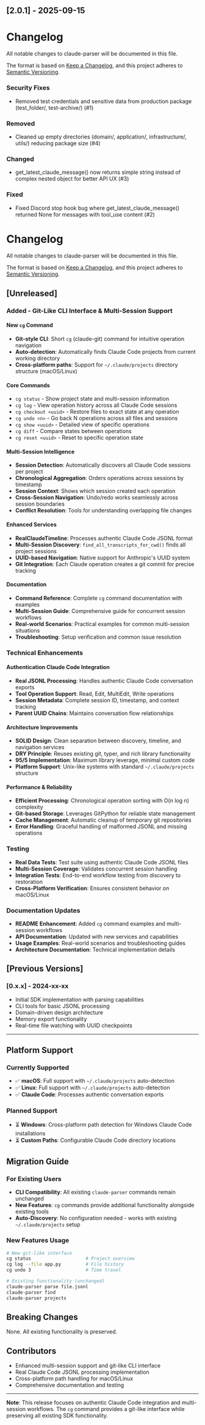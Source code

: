 ## [2.0.1] - 2025-09-15

# Changelog

All notable changes to claude-parser will be documented in this file.

The format is based on [Keep a Changelog](https://keepachangelog.com/en/1.0.0/),
and this project adheres to [Semantic Versioning](https://semver.org/spec/v2.0.0.html).

<!-- towncrier release notes start -->



### Security Fixes

- Removed test credentials and sensitive data from production package (test_folder/, test-archive/) (#1)

### Removed

- Cleaned up empty directories (domain/, application/, infrastructure/, utils/) reducing package size (#4)

### Changed

- get_latest_claude_message() now returns simple string instead of complex nested object for better API UX (#3)

### Fixed

- Fixed Discord stop hook bug where get_latest_claude_message() returned None for messages with tool_use content (#2)
# Changelog

All notable changes to claude-parser will be documented in this file.

The format is based on [Keep a Changelog](https://keepachangelog.com/en/1.0.0/),
and this project adheres to [Semantic Versioning](https://semver.org/spec/v2.0.0.html).

## [Unreleased]

### Added - Git-Like CLI Interface & Multi-Session Support

#### New `cg` Command
- **Git-style CLI**: Short `cg` (claude-git) command for intuitive operation navigation
- **Auto-detection**: Automatically finds Claude Code projects from current working directory
- **Cross-platform paths**: Support for `~/.claude/projects` directory structure (macOS/Linux)

#### Core Commands
- `cg status` - Show project state and multi-session information
- `cg log` - View operation history across all Claude Code sessions
- `cg checkout <uuid>` - Restore files to exact state at any operation
- `cg undo <n>` - Go back N operations across all files and sessions
- `cg show <uuid>` - Detailed view of specific operations
- `cg diff` - Compare states between operations
- `cg reset <uuid>` - Reset to specific operation state

#### Multi-Session Intelligence
- **Session Detection**: Automatically discovers all Claude Code sessions per project
- **Chronological Aggregation**: Orders operations across sessions by timestamp
- **Session Context**: Shows which session created each operation
- **Cross-Session Navigation**: Undo/redo works seamlessly across session boundaries
- **Conflict Resolution**: Tools for understanding overlapping file changes

#### Enhanced Services
- **RealClaudeTimeline**: Processes authentic Claude Code JSONL format
- **Multi-Session Discovery**: `find_all_transcripts_for_cwd()` finds all project sessions
- **UUID-based Navigation**: Native support for Anthropic's UUID system
- **Git Integration**: Each Claude operation creates a git commit for precise tracking

#### Documentation
- **Command Reference**: Complete `cg` command documentation with examples
- **Multi-Session Guide**: Comprehensive guide for concurrent session workflows
- **Real-world Scenarios**: Practical examples for common multi-session situations
- **Troubleshooting**: Setup verification and common issue resolution

### Technical Enhancements

#### Authentication Claude Code Integration
- **Real JSONL Processing**: Handles authentic Claude Code conversation exports
- **Tool Operation Support**: Read, Edit, MultiEdit, Write operations
- **Session Metadata**: Complete session ID, timestamp, and context tracking
- **Parent UUID Chains**: Maintains conversation flow relationships

#### Architecture Improvements
- **SOLID Design**: Clean separation between discovery, timeline, and navigation services
- **DRY Principle**: Reuses existing git, typer, and rich library functionality
- **95/5 Implementation**: Maximum library leverage, minimal custom code
- **Platform Support**: Unix-like systems with standard `~/.claude/projects` structure

#### Performance & Reliability
- **Efficient Processing**: Chronological operation sorting with O(n log n) complexity
- **Git-based Storage**: Leverages GitPython for reliable state management
- **Cache Management**: Automatic cleanup of temporary git repositories
- **Error Handling**: Graceful handling of malformed JSONL and missing operations

### Testing
- **Real Data Tests**: Test suite using authentic Claude Code JSONL files
- **Multi-Session Coverage**: Validates concurrent session handling
- **Integration Tests**: End-to-end workflow testing from discovery to restoration
- **Cross-Platform Verification**: Ensures consistent behavior on macOS/Linux

### Documentation Updates
- **README Enhancement**: Added `cg` command examples and multi-session workflows
- **API Documentation**: Updated with new services and capabilities
- **Usage Examples**: Real-world scenarios and troubleshooting guides
- **Architecture Documentation**: Technical implementation details

## [Previous Versions]

### [0.x.x] - 2024-xx-xx
- Initial SDK implementation with parsing capabilities
- CLI tools for basic JSONL processing
- Domain-driven design architecture
- Memory export functionality
- Real-time file watching with UUID checkpoints

---

## Platform Support

### Currently Supported
- ✅ **macOS**: Full support with `~/.claude/projects` auto-detection
- ✅ **Linux**: Full support with `~/.claude/projects` auto-detection
- ✅ **Claude Code**: Processes authentic conversation exports

### Planned Support
- ⏳ **Windows**: Cross-platform path detection for Windows Claude Code installations
- ⏳ **Custom Paths**: Configurable Claude Code directory locations

## Migration Guide

### For Existing Users
- **CLI Compatibility**: All existing `claude-parser` commands remain unchanged
- **New Features**: `cg` commands provide additional functionality alongside existing tools
- **Auto-Discovery**: No configuration needed - works with existing `~/.claude/projects` setup

### New Features Usage
```bash
# New git-like interface
cg status                    # Project overview
cg log --file app.py         # File history
cg undo 3                    # Time travel

# Existing functionality (unchanged)
claude-parser parse file.jsonl
claude-parser find
claude-parser projects
```

## Breaking Changes
None. All existing functionality is preserved.

## Contributors
- Enhanced multi-session support and git-like CLI interface
- Real Claude Code JSONL processing implementation
- Cross-platform path handling for macOS/Linux
- Comprehensive documentation and testing

---

**Note**: This release focuses on authentic Claude Code integration and multi-session workflows. The `cg` command provides a git-like interface while preserving all existing SDK functionality.
